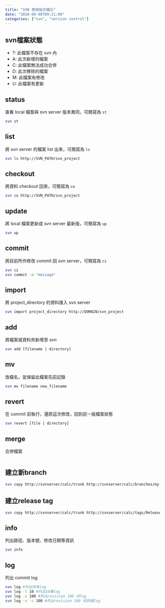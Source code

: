 ```yaml
---
title: "SVN 常用指令備忘"
date: "2016-09-08T09:21:00"
categories: ["svn", "version control"]
---
```


## svn檔案狀態
- ?: 此檔案不存在 svn 內
- A: 此次新增的檔案
- C: 此檔案無法成功合併
- D: 此次移除的檔案
- M: 此檔案有修改
- U: 此檔案有更新

## status
查看 local 檔案與 svn server 版本異同，可簡寫為 `st`
```sh
svn st
```

## list
將 svn server 的檔案 list 出來，可簡寫為 `ls`
```sh
svn ls http://SVN_PATH/svn_project
```

## checkout
將資料 checkout 回來，可簡寫為 `co`
```sh
svn co http://SVN_PATH/svn_project
```

## update
將 local 檔案更新成 svn server 最新版，可簡寫為 `up`
```sh
svn up
```

## commit
將目前所作修改 commit 回 svn server，可簡寫為 `ci`
```sh
svn ci
svn commit -m "message"
```

## import 
將 project_directory 的資料匯入 svn server
```sh
svn import project_directory http://DOMAIN/svn_project
```

## add
將檔案或資料夾新增至 svn
```sh
svn add [filename | directory]
```

## mv
改檔名，並保留此檔案先前記錄
```sh
svn mv filename new_filename
```

## revert
在 commit 前執行，還原這次修改，回到前一版檔案狀態
```sh
svn revert [file | directory]
```

## merge
合併檔案
```sh

```

## 建立新branch
```sh
svn copy http://svnserver/calc/trunk http://svnserver/calc/branches/my-clac-branch -m "create a branch"
```

## 建立release tag
```sh
svn copy http://svnserver/calc/trunk http://svnserver/calc/tags/Release-1.0.0 -m "create Release tag for Release 1.0.0"
```

## info
列出路徑、版本號、修改日期等資訊
```sh
svn info
```

## log
列出 commit log
```sh
svn log #列出所有log
svn log -l 10 #列出10筆log
svn log -c 100 #列出revision 100 的log
svn log -v -c 100 #列出revision 100 的詳細log
```
